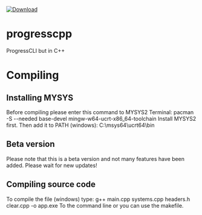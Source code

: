 [![Download](https://img.shields.io/badge/version-0.2-green)]((https://github.com/Catafrancia123/progresscpp/releases/latest))
# progresscpp
ProgressCLI but in C++

# Compiling
## Installing MYSYS
Before compiling please enter this command to MYSYS2 Terminal: pacman -S --needed base-devel mingw-w64-ucrt-x86_64-toolchain
Install MYSYS2 first. Then add it to PATH (windows): C:\msys64\ucrt64\bin  

## Beta version
Please note that this is a beta version and not many features have been added. Please wait for new updates!

## Compiling source code
To compile the file (windows) type: g++ main.cpp systems.cpp headers.h clear.cpp -o app.exe To the command line or you can use the makefile.


